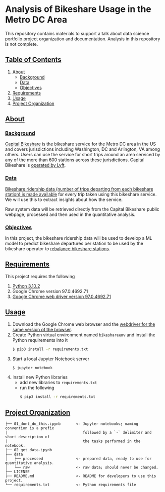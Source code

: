 # Analysis of Bikeshare Usage in the Metro DC Area

This repository contains materials to support a talk about data science portfolio project organization and documentation. Analysis in this repository is not complete.

## [Table of Contents](#table-of-contents)
1. [About](#about)
   - [Background](#background)
   - [Data](#data)
   - [Objectives](#objectives)
2. [Requirements](#requirements)
3. [Usage](#usage)
4. [Project Organization](#project-organization)

## [About](#about)
### [Background](#background)
[Capital Bikeshare](https://www.capitalbikeshare.com/) is the bikeshare service for the Metro DC area in the US and covers jurisdictions including Washington, DC and Arlington, VA among others. Users can use the service for short trips around an area serviced by any of the more than 600 stations across these jurisdictions. Capital Bikeshare is [operated by Lyft](https://www.lyft.com/bikes/washington-dc).

### [Data](#data)
[Bikeshare ridership data (number of trips departing from each bikeshare station) is made available](https://www.capitalbikeshare.com/system-data) for every trip taken using this bikeshare service. We will use this to extract insights about how the service.

Raw system data will be retrieved directly from the Capital Bikeshare public webpage, processed and then used in the quantitative analysis.

### [Objectives](#objectives)
In this project, the bikeshare ridership data will be used to develop a ML model to predict bikeshare departures per station to be used by the bikeshare operator to [rebalance bikeshare stations](https://builtin.com/data-science/bike-share-rebalancing).

## [Requirements](#requirements)
This project requires the following
1. [Python 3.10.2](https://www.python.org/downloads/)
2. Google Chrome version 97.0.4692.71
3. [Google Chrome web driver version 97.0.4692.71](https://chromedriver.chromium.org/downloads)

## [Usage](#usage)
1. Download the Google Chrome web browser and the [webdriver for the same version of the browser](https://chromedriver.chromium.org/downloads).
2. Create Python virtual environment named `bikeshareenv` and install the Python requirements into it
   ```bash
   $ pip3 install -r requirements.txt
   ```
3. Start a local Jupyter Notebook server
   ```bash
   $ jupyter notebook
   ```
5. Install new Python libraries
   - add new libraries to `requirements.txt`
   - run the following
     ```bash
     $ pip3 install -r requirements.txt
     ```

## [Project Organization](#project-organization)

    ├── 01_dont_do_this.ipynb       <- Jupyter notebooks; naming convention is a prefix
    |                                  followed by a `-` delimiter and short description of
    |                                  the tasks performed in the notebook.
    ├── 02_get_data.ipynb
    ├── data
    │   ├── processed               <- prepared data, ready to use for quantitative analysis.
    │   └── raw                     <- raw data; should never be changed.
    ├── LICENSE
    ├── README.md                   <- README for developers to use this project.
    └── requirements.txt            <- Python requirements file
